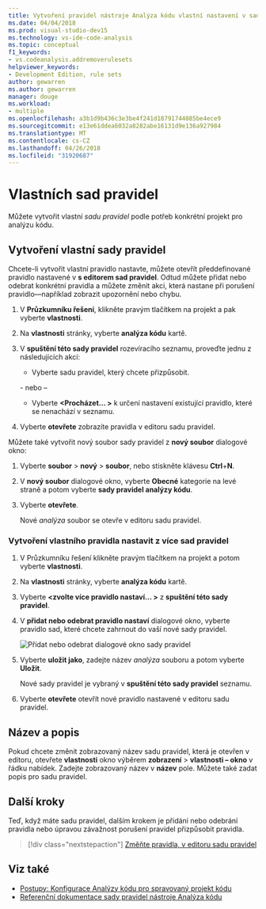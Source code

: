 ```yaml
---
title: Vytvoření pravidel nástroje Analýza kódu vlastní nastavení v sadě Visual Studio
ms.date: 04/04/2018
ms.prod: visual-studio-dev15
ms.technology: vs-ide-code-analysis
ms.topic: conceptual
f1_keywords:
- vs.codeanalysis.addremoverulesets
helpviewer_keywords:
- Development Edition, rule sets
author: gewarren
ms.author: gewarren
manager: douge
ms.workload:
- multiple
ms.openlocfilehash: a3b1d9b436c3e3be4f241d18791744085be4ece9
ms.sourcegitcommit: e13e61ddea6032a8282abe16131d9e136a927984
ms.translationtype: MT
ms.contentlocale: cs-CZ
ms.lasthandoff: 04/26/2018
ms.locfileid: "31920687"
---
```

# <a name="custom-rule-sets"></a>Vlastních sad pravidel

Můžete vytvořit vlastní *sadu pravidel* podle potřeb konkrétní projekt pro analýzu kódu.

## <a name="create-a-custom-rule-set"></a>Vytvoření vlastní sady pravidel

Chcete-li vytvořit vlastní pravidlo nastavte, můžete otevřít předdefinované pravidlo nastavené v **s editorem sad pravidel**. Odtud můžete přidat nebo odebrat konkrétní pravidla a můžete změnit akci, která nastane při porušení pravidlo&mdash;například zobrazit upozornění nebo chybu.

1. V **Průzkumníku řešení**, klikněte pravým tlačítkem na projekt a pak vyberte **vlastnosti**.

2. Na **vlastnosti** stránky, vyberte **analýza kódu** kartě.

3. V **spuštění této sady pravidel** rozevíracího seznamu, proveďte jednu z následujících akcí:

    - Vyberte sadu pravidel, který chcete přizpůsobit.

     \- nebo –

    - Vyberte  **\<Procházet... >** k určení nastavení existující pravidlo, které se nenachází v seznamu.

4. Vyberte **otevřete** zobrazíte pravidla v editoru sadu pravidel.

Můžete také vytvořit nový soubor sady pravidel z **nový soubor** dialogové okno:

1. Vyberte **soubor** > **nový** > **soubor**, nebo stiskněte klávesu **Ctrl**+**N**.

2. V **nový soubor** dialogové okno, vyberte **Obecné** kategorie na levé straně a potom vyberte **sady pravidel analýzy kódu**.

3. Vyberte **otevřete**.

   Nové *analýza* soubor se otevře v editoru sadu pravidel.

### <a name="create-a-custom-rule-set-from-multiple-rule-sets"></a>Vytvoření vlastního pravidla nastavit z více sad pravidel

1. V Průzkumníku řešení klikněte pravým tlačítkem na projekt a potom vyberte **vlastnosti**.

2. Na **vlastnosti** stránky, vyberte **analýza kódu** kartě.

3. Vyberte  **\<zvolte více pravidlo nastaví... >** z **spuštění této sady pravidel**.

4. V **přidat nebo odebrat pravidlo nastaví** dialogové okno, vyberte pravidlo sad, které chcete zahrnout do vaší nové sady pravidel.

   ![Přidat nebo odebrat dialogové okno sady pravidel](media/add-remove-rule-sets.png)

5. Vyberte **uložit jako**, zadejte název *analýza* souboru a potom vyberte **Uložit**.

   Nové sady pravidel je vybraný v **spuštění této sady pravidel** seznamu.

6. Vyberte **otevřete** otevřít nové pravidlo nastavené v editoru sadu pravidel.

## <a name="name-and-description"></a>Název a popis

Pokud chcete změnit zobrazovaný název sadu pravidel, která je otevřen v editoru, otevřete **vlastnosti** okno výběrem **zobrazení** > **vlastnosti – okno** v řádku nabídek. Zadejte zobrazovaný název v **název** pole. Můžete také zadat popis pro sadu pravidel.

## <a name="next-steps"></a>Další kroky

Teď, když máte sadu pravidel, dalším krokem je přidání nebo odebrání pravidla nebo úpravou závažnost porušení pravidel přizpůsobit pravidla.

> [!div class="nextstepaction"]
> [Změňte pravidla, v editoru sadu pravidel](../code-quality/working-in-the-code-analysis-rule-set-editor.md)

## <a name="see-also"></a>Viz také

- [Postupy: Konfigurace Analýzy kódu pro spravovaný projekt kódu](../code-quality/how-to-configure-code-analysis-for-a-managed-code-project.md)
- [Referenční dokumentace sady pravidel nástroje Analýza kódu](../code-quality/rule-set-reference.md)
